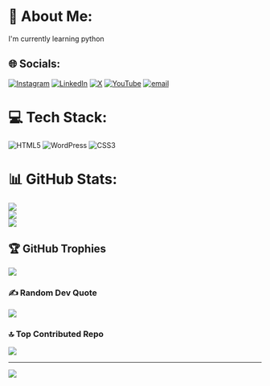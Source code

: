 # 💫 About Me:
I'm currently learning python


## 🌐 Socials:
[![Instagram](https://img.shields.io/badge/Instagram-%23E4405F.svg?logo=Instagram&logoColor=white)](https://instagram.com/Sourabh_dhara) [![LinkedIn](https://img.shields.io/badge/LinkedIn-%230077B5.svg?logo=linkedin&logoColor=white)](https://www.linkedin.com/in/sourabh-dhara-214700302/) [![X](https://img.shields.io/badge/X-black.svg?logo=X&logoColor=white)](https://x.com/sourabh_dhara) [![YouTube](https://img.shields.io/badge/YouTube-%23FF0000.svg?logo=YouTube&logoColor=white)](https://youtube.com/@@techy.sourabh) [![email](https://img.shields.io/badge/Email-D14836?logo=gmail&logoColor=white)](mailto:sourabhdhara2020@gmail.com) 

# 💻 Tech Stack:
![HTML5](https://img.shields.io/badge/html5-%23E34F26.svg?style=for-the-badge&logo=html5&logoColor=white) ![WordPress](https://img.shields.io/badge/WordPress-%23117AC9.svg?style=for-the-badge&logo=WordPress&logoColor=white) ![CSS3](https://img.shields.io/badge/css3-%231572B6.svg?style=for-the-badge&logo=css3&logoColor=white)
# 📊 GitHub Stats:
![](https://github-readme-stats.vercel.app/api?username=Sourabhdhara&theme=dark&hide_border=false&include_all_commits=false&count_private=false)<br/>
![](https://nirzak-streak-stats.vercel.app/?user=Sourabhdhara&theme=dark&hide_border=false)<br/>
![](https://github-readme-stats.vercel.app/api/top-langs/?username=Sourabhdhara&theme=dark&hide_border=false&include_all_commits=false&count_private=false&layout=compact)

## 🏆 GitHub Trophies
![](https://github-profile-trophy.vercel.app/?username=Sourabhdhara&theme=radical&no-frame=false&no-bg=true&margin-w=4)

### ✍️ Random Dev Quote
![](https://quotes-github-readme.vercel.app/api?type=horizontal&theme=radical)

### 🔝 Top Contributed Repo
![](https://github-contributor-stats.vercel.app/api?username=Sourabhdhara&limit=5&theme=dark&combine_all_yearly_contributions=true)

---
[![](https://visitcount.itsvg.in/api?id=Sourabhdhara&icon=0&color=0)](https://visitcount.itsvg.in)

<!-- Proudly created with GPRM ( https://gprm.itsvg.in ) -->
